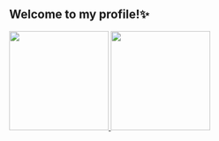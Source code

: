 ## Welcome to my profile!✨

  <div>
  <a href="https://github.com/luadeprataart">
  <img height="180em" src="https://github-readme-stats.vercel.app/api?username=luadeprataart&show_icons=false&theme=onedark&include_all_commits=true&count_private=true"/>
  <img height="180em" src="https://github-readme-stats.vercel.app/api/top-langs/?username=luadeprataart&layout=compact&langs_count=7&theme=dracula"/>
</div>





<!--
**luadeprataart/luadeprataart** is a ✨ _special_ ✨ repository because its `README.md` (this file) appears on your GitHub profile.

Here are some ideas to get you started:

- 🔭 I’m currently working on ...
- 🌱 I’m currently learning ...
- 👯 I’m looking to collaborate on ...
- 🤔 I’m looking for help with ...
- 💬 Ask me about ...
- 📫 How to reach me: ...
- 😄 Pronouns: ...
- ⚡ Fun fact: ...
-->
